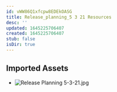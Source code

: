 ```yaml
---
id: vWW86Q1xfcpw8EDEkOASG
title: Release_planning_5 3 21 Resources
desc: ''
updated: 1645225706407
created: 1645225706407
stub: false
isDir: true
---
```

## Imported Assets
- ![Release Planning 5-3-21.jpg](/assets/release-planning-5-3-21.jpg)
